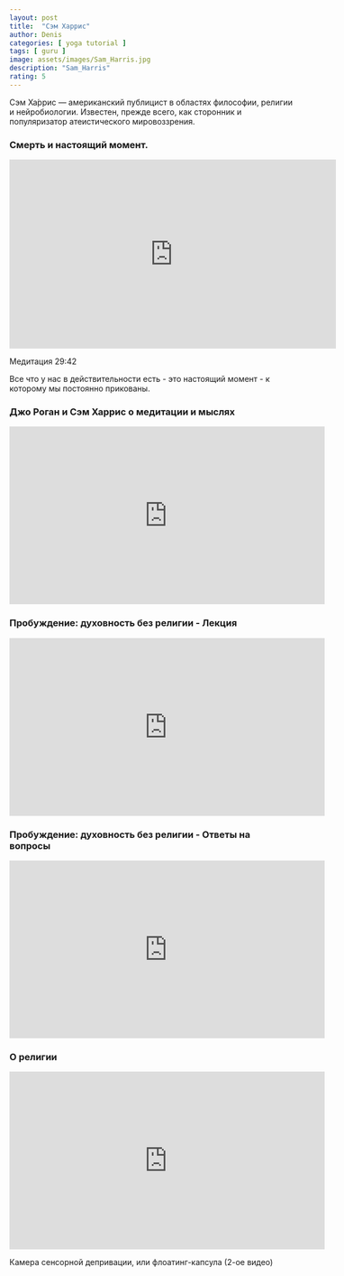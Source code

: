 ```yaml
---
layout: post
title:  "Сэм Харрис"
author: Denis
categories: [ yoga tutorial ]
tags: [ guru ]
image: assets/images/Sam_Harris.jpg
description: "Sam_Harris"
rating: 5
---
```


Сэм Ха́ррис — американский публицист в областях философии, религии и нейробиологии. Известен, прежде всего, как сторонник и популяризатор атеистического мировоззрения.



### Смерть и настоящий момент.
<iframe width="580" height="335" src="https://www.youtube.com/embed/iZXw3eGRpR4" frameborder="0" allow="accelerometer; autoplay; encrypted-media; gyroscope; picture-in-picture" allowfullscreen></iframe>

Медитация 29:42

Все что у нас в действительности есть - это настоящий момент - к которому мы постоянно прикованы.



### Джо Роган и Сэм Харрис о медитации и мыслях
<iframe width="560" height="315" src="https://www.youtube.com/embed/g6f5RkziQwM" frameborder="0" allow="accelerometer; autoplay; encrypted-media; gyroscope; picture-in-picture" allowfullscreen></iframe>



### Пробуждение: духовность без религии - Лекция
<iframe width="560" height="315" src="https://www.youtube.com/embed/EkAnn9cma6g" frameborder="0" allow="accelerometer; autoplay; encrypted-media; gyroscope; picture-in-picture" allowfullscreen></iframe>


### Пробуждение: духовность без религии - Ответы на вопросы
<iframe width="560" height="315" src="https://www.youtube.com/embed/uwmGzh--4Yw" frameborder="0" allow="accelerometer; autoplay; encrypted-media; gyroscope; picture-in-picture" allowfullscreen></iframe>



### О религии
<iframe width="560" height="315" src="https://www.youtube.com/embed/aodQZ3dw-ts" frameborder="0" allow="accelerometer; autoplay; encrypted-media; gyroscope; picture-in-picture" allowfullscreen></iframe>


Камера сенсорной депривации, или флоатинг-капсула (2-ое видео)
